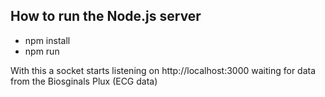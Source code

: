 ## How to run the Node.js server
- npm install
- npm run

With this a socket starts listening on http://localhost:3000 waiting for data from the Biosginals Plux (ECG data)
